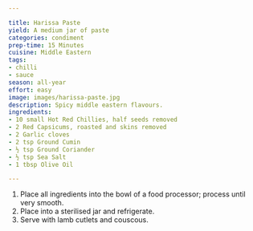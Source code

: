 ```yaml
---

title: Harissa Paste
yield: A medium jar of paste
categories: condiment
prep-time: 15 Minutes
cuisine: Middle Eastern
tags:
- chilli
- sauce
season: all-year
effort: easy
image: images/harissa-paste.jpg
description: Spicy middle eastern flavours.
ingredients:
- 10 small Hot Red Chillies, half seeds removed
- 2 Red Capsicums, roasted and skins removed
- 2 Garlic cloves
- 2 tsp Ground Cumin
- ½ tsp Ground Coriander
- ½ tsp Sea Salt
- 1 tbsp Olive Oil

---
```




1. Place all ingredients into the bowl of a food processor; process until very smooth.
2. Place into a sterilised jar and refrigerate.
3. Serve with lamb cutlets and couscous.
